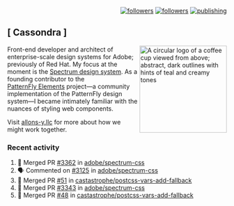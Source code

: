 <p align="right"><a rel="me" href="https://front-end.social/@castastrophe">
    <img alt="followers" title="Follow me on Mastodon" src="https://img.shields.io/mastodon/follow/109297102751309835?domain=https%3A%2F%2Ffront-end.social&label=Follow&logo=mastodon&logoColor=white&style=for-the-badge&labelColor=008080&color=006969"/></a>
  <a href="https://codepen.io/castastrophe/">
    <img alt="followers" title="Follow me on CodePen" src="https://img.shields.io/badge/23-1?color=640464&labelColor=7c007c&style=for-the-badge&logo=codepen&label=Follow"/></a>
<a href="https://castastrophe.medium.com/">
    <img alt="publishing" title="View articles on Medium" src="https://img.shields.io/badge/107-1?color=666&labelColor=444&label=subscribe&logo=medium&logoColor=white&style=for-the-badge"/></a>
</p>

## [&nbsp;Cassondra&nbsp;]

<img align="right" src="https://github-production-user-asset-6210df.s3.amazonaws.com/1840295/253016758-ba468774-1cd3-42c2-8f43-947b5eeb5edf.png" height="200" alt="A circular logo of a coffee cup viewed from above; abstract, dark outlines with hints of teal and creamy tones">

Front-end developer and architect of enterprise-scale design systems for Adobe; previously of Red Hat. My focus at the moment is the [Spectrum design system](https://github.com/adobe/spectrum-css). As a founding contributor to the [PatternFly&nbsp;Elements](https://github.com/patternfly/patternfly-elements) project&mdash;a community implementation of the PatternFly design system&mdash;I became intimately familiar with the nuances of styling web components.

Visit [allons-y.llc](http://allons-y.llc/) for more about how we might work together.

### Recent activity

<!--START_SECTION:activity-->
1. 🎉 Merged PR [#3362](https://github.com/adobe/spectrum-css/pull/3362) in [adobe/spectrum-css](https://github.com/adobe/spectrum-css)
2. 🗣 Commented on [#3125](https://github.com/adobe/spectrum-css/pull/3125#issuecomment-2452446168) in [adobe/spectrum-css](https://github.com/adobe/spectrum-css)
3. 🎉 Merged PR [#51](https://github.com/castastrophe/postcss-vars-add-fallback/pull/51) in [castastrophe/postcss-vars-add-fallback](https://github.com/castastrophe/postcss-vars-add-fallback)
4. 🎉 Merged PR [#3343](https://github.com/adobe/spectrum-css/pull/3343) in [adobe/spectrum-css](https://github.com/adobe/spectrum-css)
5. 🎉 Merged PR [#48](https://github.com/castastrophe/postcss-vars-add-fallback/pull/48) in [castastrophe/postcss-vars-add-fallback](https://github.com/castastrophe/postcss-vars-add-fallback)
<!--END_SECTION:activity-->
